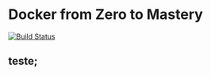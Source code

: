 # Docker from Zero to Mastery

[![Build Status](https://app.travis-ci.com/Felipe-builder/DockerFromZeroToMastery-SpringBootAndJava.svg?branch=main)](https://app.travis-ci.com/Felipe-builder/DockerFromZeroToMastery-SpringBootAndJava)

 ## teste;